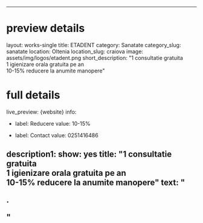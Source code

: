 
---
# preview details
layout: works-single
title:  ETADENT
category: Sanatate
category_slug: sanatate
location: Oltenia
location_slug: craiova
image: assets/img/logos/etadent.png
short_description: "1 consultatie gratuita <br> 1 igienizare orala gratuita pe an <br> 10-15% reducere la anumite manopere"

# full details
live_preview: {website}
info:
  - label: Reducere
    value: 10-15%

  - label: Contact
    value: 0251416486

description1:
  show: yes
  title:  "1 consultatie gratuita <br> 1 igienizare orala gratuita pe an <br> 10-15% reducere la anumite manopere"
  text: "<p>.</p>"
---

